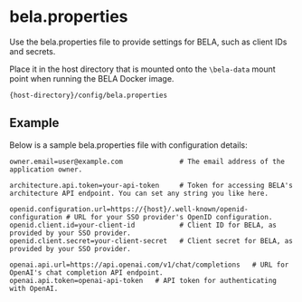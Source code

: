 # bela.properties

Use the bela.properties file to provide settings for BELA, such as client IDs and secrets.

Place it in the host directory that is mounted onto the `\bela-data` mount point 
when running the BELA Docker image.
```
{host-directory}/config/bela.properties
```

## Example

Below is a sample bela.properties file with configuration details:

```properties
owner.email=user@example.com              # The email address of the application owner.

architecture.api.token=your-api-token     # Token for accessing BELA's architecture API endpoint. You can set any string you like here.

openid.configuration.url=https://{host}/.well-known/openid-configuration # URL for your SSO provider's OpenID configuration.
openid.client.id=your-client-id           # Client ID for BELA, as provided by your SSO provider.
openid.client.secret=your-client-secret   # Client secret for BELA, as provided by your SSO provider.

openai.api.url=https://api.openai.com/v1/chat/completions   # URL for OpenAI's chat completion API endpoint.
openai.api.token=openai-api-token   # API token for authenticating with OpenAI.
```
